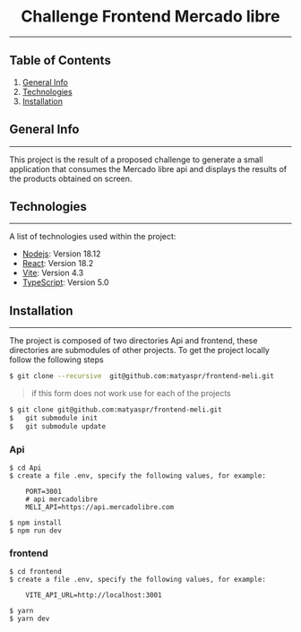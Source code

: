 <h1 align="center">  Challenge Frontend Mercado libre </h1>

<hr>

## Table of Contents
1. [General Info](#General-Info)
2. [Technologies](#Technologies)
3. [Installation](#Installation)


## General Info
***
This project is the result of a proposed challenge to generate a small application that consumes the Mercado libre api and displays the results of the products obtained on screen.

## Technologies
***
A list of technologies used within the project:
* [Nodejs](https://nodejs.org): Version 18.12 
* [React](https://react.dev): Version 18.2
* [Vite](https://vitejs.dev): Version 4.3
* [TypeScript](https://www.typescriptlang.org/): Version 5.0

## Installation
***
The project is composed of two directories Api and frontend, these directories are submodules of other projects. To get the project locally follow the following steps 
```bash 
$ git clone --recursive  git@github.com:matyaspr/frontend-meli.git
```

> if this form does not work use for each of the projects
```bash 
$ git clone git@github.com:matyaspr/frontend-meli.git
$	git submodule init
$	git submodule update
```

### Api
```
$ cd Api
$ create a file .env, specify the following values, for example:

    PORT=3001
    # api mercadolibre
    MELI_API=https://api.mercadolibre.com

$ npm install
$ npm run dev
```
### frontend
```
$ cd frontend
$ create a file .env, specify the following values, for example:

    VITE_API_URL=http://localhost:3001

$ yarn
$ yarn dev
```







